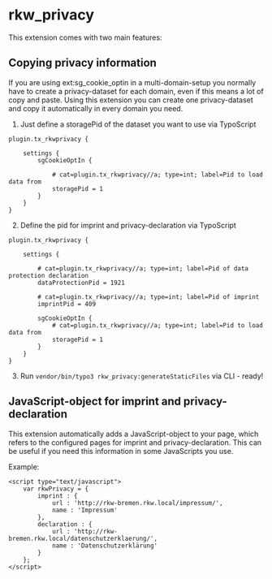 # rkw_privacy
This extension comes with two main features:

## Copying privacy information
If you are using ext:sg_cookie_optin in a multi-domain-setup you normally have to create a privacy-dataset for each domain, even if this means a lot of copy and paste.
Using this extension you can create one privacy-dataset and copy it automatically in every domain you need.

1) Just define a storagePid of the dataset you want to use via TypoScript
```
plugin.tx_rkwprivacy {

	settings {
        sgCookieOptIn {

            # cat=plugin.tx_rkwprivacy//a; type=int; label=Pid to load data from
			storagePid = 1
		}
    }
}
```
2) Define the pid for imprint and privacy-declaration via TypoScript
```
plugin.tx_rkwprivacy {

	settings {

	    # cat=plugin.tx_rkwprivacy//a; type=int; label=Pid of data protection declaration
        dataProtectionPid = 1921

        # cat=plugin.tx_rkwprivacy//a; type=int; label=Pid of imprint
        imprintPid = 409

        sgCookieOptIn {
            # cat=plugin.tx_rkwprivacy//a; type=int; label=Pid to load data from
			storagePid = 1
		}
    }
}
```
3) Run `vendor/bin/typo3 rkw_privacy:generateStaticFiles` via CLI - ready!

## JavaScript-object for imprint and privacy-declaration
This extension automatically adds a JavaScript-object to your page, which refers to the configured pages for imprint and privacy-declaration.
This can be useful if you need this information in some JavaScripts you use.

Example:
```
<script type="text/javascript">
    var rkwPrivacy = {
        imprint : {
            url : 'http://rkw-bremen.rkw.local/impressum/',
            name : 'Impressum'
        },
        declaration : {
            url : 'http://rkw-bremen.rkw.local/datenschutzerklaerung/',
            name : 'Datenschutzerklärung'
        }
    };
</script>
```
